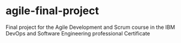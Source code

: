 # agile-final-project
Final project for the Agile Development and Scrum course in the IBM DevOps and Software Engineering professional Certificate
